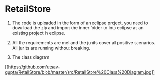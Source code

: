 # RetailStore

1. The code is uploaded in the form of an eclipse project, you need to download the zip and import the inner folder to into eclipse as an existing project
in eclipse.

2. All the requirements are met and the junits cover all positive scenarios. All junits are running without breaking.

3. The class diagram 

[[https://github.com/utsav-gupta/RetailStore/blob/master/src/RetailStore%20Class%20Diagram.jpg]]
